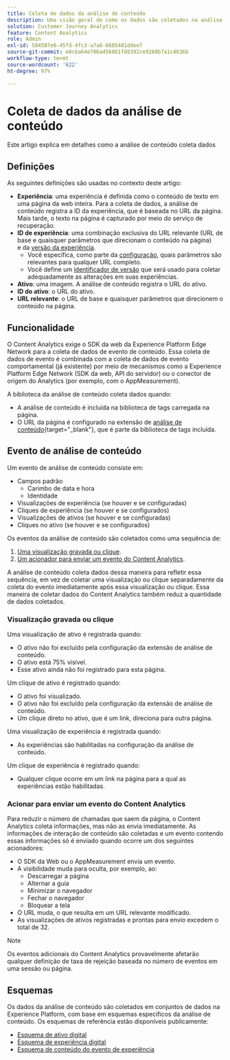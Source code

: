 ```yaml
---
title: Coleta de dados da análise de conteúdo
description: Uma visão geral de como os dados são coletados na análise de conteúdo
solution: Customer Journey Analytics
feature: Content Analytics
role: Admin
exl-id: 584587e6-45fd-4fc3-a7a6-6685481ddee7
source-git-commit: e8cba64e706a456861fd8392ce9260b7a1c4636b
workflow-type: tm+mt
source-wordcount: '622'
ht-degree: 97%

---
```


# Coleta de dados da análise de conteúdo

Este artigo explica em detalhes como a análise de conteúdo coleta dados

## Definições

As seguintes definições são usadas no contexto deste artigo:

* **Experiência**: uma experiência é definida como o conteúdo de texto em uma página da web inteira. Para a coleta de dados, a análise de conteúdo registra a ID da experiência, que é baseada no URL da página. Mais tarde, o texto na página é capturado por meio do serviço de recuperação.
* **ID de experiência**: uma combinação exclusiva do URL relevante (URL de base e quaisquer parâmetros que direcionam o conteúdo na página) e da [versão da experiência](manual.md#versioning).
   * Você especifica, como parte da [configuração](configuration.md), quais parâmetros são relevantes para qualquer URL completo.
   * Você define um [identificador de versão](manual.md#versioning) que será usado para coletar adequadamente as alterações em suas experiências.
* **Ativo**: uma imagem. A análise de conteúdo registra o URL do ativo.
* **ID do ativo**: o URL do ativo.
* **URL relevante**: o URL de base e quaisquer parâmetros que direcionem o conteúdo na página.


## Funcionalidade

O Content Analytics exige o SDK da web da Experience Platform Edge Network para a coleta de dados de evento de conteúdo. Essa coleta de dados de evento é combinada com a coleta de dados de evento comportamental (já existente) por meio de mecanismos como a Experience Platform Edge Network (SDK da web, API do servidor) ou o conector de origem do Analytics (por exemplo, com o AppMeasurement).

A biblioteca da análise de conteúdo coleta dados quando:

* A análise de conteúdo é incluída na biblioteca de tags carregada na página.
* O URL da página é configurado na extensão de [análise de conteúdo](https://experienceleague.adobe.com/pt-br/docs/experience-platform/tags/extensions/client/content-analytics/overview){target="_blank"}, que é parte da biblioteca de tags incluída.


## Evento de análise de conteúdo

Um evento de análise de conteúdo consiste em:

* Campos padrão
   * Carimbo de data e hora
   * Identidade
* Visualizações de experiência (se houver e se configuradas)
* Cliques de experiência (se houver e se configurados)
* Visualizações de ativos (se houver e se configuradas)
* Cliques no ativo (se houver e se configurados)

Os eventos da análise de conteúdo são coletados como uma sequência de:

1. [Uma visualização gravada ou clique](#recorded-view-or-click).
1. [Um acionador para enviar um evento do Content Analytics](#trigger-to-send-a-content-analytics-event).

A análise de conteúdo coleta dados dessa maneira para refletir essa sequência, em vez de coletar uma visualização ou clique separadamente da coleta do evento imediatamente após essa visualização ou clique. Essa maneira de coletar dados do Content Analytics também reduz a quantidade de dados coletados.

### Visualização gravada ou clique

Uma visualização de ativo é registrada quando:

* O ativo não foi excluído pela configuração da extensão de análise de conteúdo.
* O ativo está 75% visível.
* Esse ativo ainda não foi registrado para esta página.

Um clique de ativo é registrado quando:

* O ativo foi visualizado.
* O ativo não foi excluído pela configuração da extensão de análise de conteúdo.
* Um clique direto no ativo, que é um link, direciona para outra página.

Uma visualização de experiência é registrada quando:

* As experiências são habilitadas na configuração da análise de conteúdo.

Um clique de experiência é registrado quando:

* Qualquer clique ocorre em um link na página para a qual as experiências estão habilitadas.


### Acionar para enviar um evento do Content Analytics

Para reduzir o número de chamadas que saem da página, o Content Analytics coleta informações, mas não as envia imediatamente. As informações de interação de conteúdo são coletadas e um evento contendo essas informações só é enviado quando ocorre um dos seguintes acionadores:

* O SDK da Web ou o AppMeasurement envia um evento.
* A visibilidade muda para oculta, por exemplo, ao:
   * Descarregar a página
   * Alternar a guia
   * Minimizar o navegador
   * Fechar o navegador
   * Bloquear a tela
* O URL muda, o que resulta em um URL relevante modificado.
* As visualizações de ativos registradas e prontas para envio excedem o total de 32.

>[!NOTE]
>
>Os eventos adicionais do Content Analytics provavelmente afetarão qualquer definição de taxa de rejeição baseada no número de eventos em uma sessão ou página.
>


## Esquemas

Os dados da análise de conteúdo são coletados em conjuntos de dados na Experience Platform, com base em esquemas específicos da análise de conteúdo. Os esquemas de referência estão disponíveis publicamente:

* [Esquema de ativo digital](https://github.com/adobe/xdm/blob/master/components/classes/digital-asset.schema.json)
* [Esquema de experiência digital](https://github.com/adobe/xdm/blob/master/components/classes/digital-experience.schema.json)
* [Esquema de conteúdo do evento de experiência](https://github.com/adobe/xdm/blob/master/components/fieldgroups/experience-event/experienceevent-content.schema.json)
